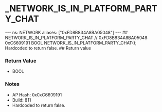 # _NETWORK_IS_IN_PLATFORM_PARTY_CHAT

--- ns: NETWORK aliases: ["0xFD8B834A8BA05048"] --- ## NETWORK_IS_IN_PLATFORM_PARTY_CHAT  // 0xFD8B834A8BA05048 0xC6609191 BOOL NETWORK_IS_IN_PLATFORM_PARTY_CHAT();  Hardcoded to return false.  ## Return value

### Return Value
* BOOL

### Notes
* AP Hash: 0x0xC6609191
* Build: 811
* Hardcoded to return false.

